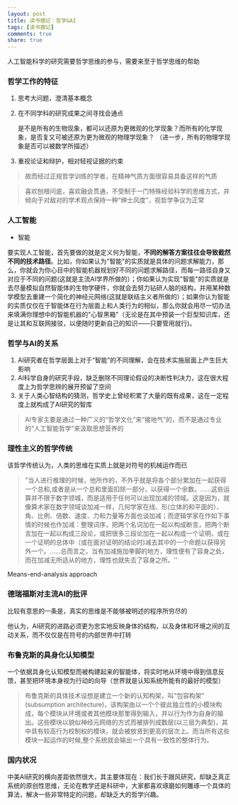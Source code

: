 ```yaml
---
layout: post
title: 读书摘记：哲学&AI
tags: [读书摘记]
comments: true
share: true
---
```


人工智能科学的研究需要哲学思维的参与，需要来至于哲学思维的帮助

### 哲学工作的特征

1. 思考大问题，澄清基本概念
2. 在不同学科的研究成果之间寻找会通点

    是不是所有的生物现象，都可以还原为更微观的化学现象？而所有的化学现象，是否复又可被还原为更为微观的物理学现象？ （进一步，所有的物理学现象是否可以被数学所描述）

3. 重视论证和辩护，相对轻视证据的约束

> 故而经过正规哲学训练的学者，在精神气质方面很容易具备这样的气质

> 喜欢刨根问底，喜欢融会贯通，不受制于一门特殊经验科学的思维方式，并倾向于对敌对的学术观点保持一种“绅士风度”，视哲学争议为正常

### 人工智能

- 智能

要实现人工智能，首先要做的就是定义何为智能，**不同的解答方案往往会导致截然不同的技术路径**。比如，你如果认为"智能"的实质就是具体的问题求解能力，那么，你就会为你心目中的智能机器规划好不同的问题求解路径，而每一路径自身又对应于不同的问题(这就是主流AI学界所做的）；你如果认为实现"智能"的实质就是去尽量模拟自然智能体的生物学硬件，你就会去努力钻研人脑的结构，并用某种数学模型去重建一个简化的神经元网络(这就是联结主义者所做的）；如果你认为智能的实质仅仅在于智能体在行为层面上和人类行为的相似，那么你就会用尽一切办法来填满你理想中的智能机器的"心智黑箱"（无论是在其中预装一个巨型知识库，还是让其和互联网接驳，以便随时更新自己的知识——只要管用就行)。

### 哲学与AI的关系

1. AI研究者在哲学层面上对于“智能”的不同理解，会在技术实施层面上产生巨大影响
2. AI科学自身的研究手段，缺乏删除不同理论假设的决断性判决力，这在很大程度上为哲学思辨的展开预留了空间
3. 关于人类心智结构的猜测，哲学史上曾经积累了大量的既有成果，这在一定程度上就构成了AI研究的智库

> AI专家主要是通过一种广义的“哲学文化”来“接地气”的，而不是通过专业的“人工智能哲学”来汲取思想营养的

### 理性主义的哲学传统

该哲学传统认为，人类的思维在实质上就是对符号的机械运作而已

> "当人进行推理的时候，他所作的，不外乎就是将各个部分累加在一起获得一个总和,或者是从一个总和里面扣除一部分，以获得一个余数。……这些运算并不限于数字领城，而是适用于任何可以出现加减的领域。这是因为，就像算术家在数字领域谈加减一样，几何学家在线、形(立体的和平面的）、角、比例、倍数、速度、力和力量等方面也谈加减；而逻辑学家在作如下事情的时候也作加减：整理词序，把两个名词加在一起以构成断言，把两个断言加在一起以构成三段论，或把很多三段论加在一起以构成一个证明，或在一个证明的总体中（或在面对证明的结论时)减去其中的一个命题以获得另外一个。……总而言之，当有加减施加拳脚的地方，理性便有了容身之处， 而在加减无所适从的地方，理性也就失去了容身之所。'’

Means-end-analysis approach

### 德瑞福斯对主流AI的批评

比较有意思的一条是，真实的思维是不能够被明述的程序所穷尽的

他认为，AI研究的进路必须更为忠实地反映身体的结构，以及身体和环境之间的互动关系，而不仅仅是在符号的内部世界中打转

### 布鲁克斯的具身化认知模型

一个依据具身化认知模型而被构建起来的智能体，将实时地从环境中得到信息反馈，甚至把环境本身视为行动的向导（世界就是认知系统所能有的最好的模型）

> 布鲁克斯的具体技术设想是建立一个新的认知构架，叫"包容构架"(subsumption architecture)，该构架由以一个个彼此独立性的小模块构成，每个模块从环境或者其他模块那里得到输入，并以行为作为自身的输出。这些模块以貌似神经元网络的方式而被排列成数层(以三层为典型)，其中具有较高行为校制权的模块，就会被放贤到更高的层次上。而当所有这些模块一起运作的时候,整个系统就会输出一个具有一致性的整体行为。

### 国内状况

中美AI研究的横向差距依然很大，其主要体现在：我们长于跟风研究，却缺乏真正系统的原创性思维，无论在教学还是科研中，大家都喜欢琢磨如何雕琢一个具体的算法，解决一些非常特定的问题，却缺乏大的哲学兴趣。



